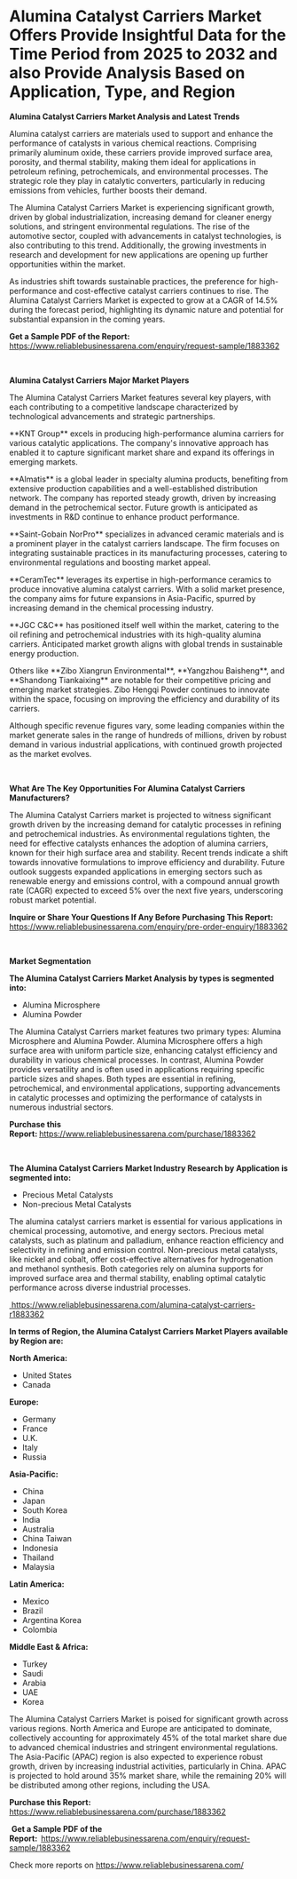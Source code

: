 <p><h1>Alumina Catalyst Carriers Market Offers Provide Insightful Data for the Time Period from 2025 to 2032 and also Provide Analysis Based on Application, Type, and Region</h1></p><p><strong>Alumina Catalyst Carriers Market Analysis and Latest Trends</strong></p>
<p><p>Alumina catalyst carriers are materials used to support and enhance the performance of catalysts in various chemical reactions. Comprising primarily aluminum oxide, these carriers provide improved surface area, porosity, and thermal stability, making them ideal for applications in petroleum refining, petrochemicals, and environmental processes. The strategic role they play in catalytic converters, particularly in reducing emissions from vehicles, further boosts their demand.</p><p>The Alumina Catalyst Carriers Market is experiencing significant growth, driven by global industrialization, increasing demand for cleaner energy solutions, and stringent environmental regulations. The rise of the automotive sector, coupled with advancements in catalyst technologies, is also contributing to this trend. Additionally, the growing investments in research and development for new applications are opening up further opportunities within the market. </p><p>As industries shift towards sustainable practices, the preference for high-performance and cost-effective catalyst carriers continues to rise. The Alumina Catalyst Carriers Market is expected to grow at a CAGR of 14.5% during the forecast period, highlighting its dynamic nature and potential for substantial expansion in the coming years.</p></p>
<p><strong>Get a Sample PDF of the Report:&nbsp;</strong> <a href="https://www.reliablebusinessarena.com/enquiry/request-sample/1883362?utm_campaign=2133&utm_medium=2&utm_source=Github&utm_content=ia&utm_term=03042025&utm_id=alumina-catalyst-carriers">https://www.reliablebusinessarena.com/enquiry/request-sample/1883362</a></p>
<p>&nbsp;</p>
<p><strong>Alumina Catalyst Carriers Major Market Players</strong></p>
<p><p>The Alumina Catalyst Carriers Market features several key players, with each contributing to a competitive landscape characterized by technological advancements and strategic partnerships. </p><p>**KNT Group** excels in producing high-performance alumina carriers for various catalytic applications. The company's innovative approach has enabled it to capture significant market share and expand its offerings in emerging markets. </p><p>**Almatis** is a global leader in specialty alumina products, benefiting from extensive production capabilities and a well-established distribution network. The company has reported steady growth, driven by increasing demand in the petrochemical sector. Future growth is anticipated as investments in R&D continue to enhance product performance.</p><p>**Saint-Gobain NorPro** specializes in advanced ceramic materials and is a prominent player in the catalyst carriers landscape. The firm focuses on integrating sustainable practices in its manufacturing processes, catering to environmental regulations and boosting market appeal.</p><p>**CeramTec** leverages its expertise in high-performance ceramics to produce innovative alumina catalyst carriers. With a solid market presence, the company aims for future expansions in Asia-Pacific, spurred by increasing demand in the chemical processing industry.</p><p>**JGC C&C** has positioned itself well within the market, catering to the oil refining and petrochemical industries with its high-quality alumina carriers. Anticipated market growth aligns with global trends in sustainable energy production.</p><p>Others like **Zibo Xiangrun Environmental**, **Yangzhou Baisheng**, and **Shandong Tiankaixing** are notable for their competitive pricing and emerging market strategies. Zibo Hengqi Powder continues to innovate within the space, focusing on improving the efficiency and durability of its carriers.</p><p>Although specific revenue figures vary, some leading companies within the market generate sales in the range of hundreds of millions, driven by robust demand in various industrial applications, with continued growth projected as the market evolves.</p></p>
<p>&nbsp;</p>
<p><strong>What Are The Key Opportunities For Alumina Catalyst Carriers Manufacturers?</strong></p>
<p><p>The Alumina Catalyst Carriers market is projected to witness significant growth driven by the increasing demand for catalytic processes in refining and petrochemical industries. As environmental regulations tighten, the need for effective catalysts enhances the adoption of alumina carriers, known for their high surface area and stability. Recent trends indicate a shift towards innovative formulations to improve efficiency and durability. Future outlook suggests expanded applications in emerging sectors such as renewable energy and emissions control, with a compound annual growth rate (CAGR) expected to exceed 5% over the next five years, underscoring robust market potential.</p></p>
<p><strong>Inquire or Share Your Questions If Any Before Purchasing This Report:</strong> <a href="https://www.reliablebusinessarena.com/enquiry/pre-order-enquiry/1883362?utm_campaign=2133&utm_medium=2&utm_source=Github&utm_content=ia&utm_term=03042025&utm_id=alumina-catalyst-carriers">https://www.reliablebusinessarena.com/enquiry/pre-order-enquiry/1883362</a></p>
<p>&nbsp;</p>
<p><strong>Market Segmentation</strong></p>
<p><strong>The Alumina Catalyst Carriers Market Analysis by types is segmented into:</strong></p>
<p><ul><li>Alumina Microsphere</li><li>Alumina Powder</li></ul></p>
<p><p>The Alumina Catalyst Carriers market features two primary types: Alumina Microsphere and Alumina Powder. Alumina Microsphere offers a high surface area with uniform particle size, enhancing catalyst efficiency and durability in various chemical processes. In contrast, Alumina Powder provides versatility and is often used in applications requiring specific particle sizes and shapes. Both types are essential in refining, petrochemical, and environmental applications, supporting advancements in catalytic processes and optimizing the performance of catalysts in numerous industrial sectors.</p></p>
<p><strong>Purchase this Report:&nbsp;</strong><a href="https://www.reliablebusinessarena.com/purchase/1883362?utm_campaign=2133&utm_medium=2&utm_source=Github&utm_content=ia&utm_term=03042025&utm_id=alumina-catalyst-carriers">https://www.reliablebusinessarena.com/purchase/1883362</a></p>
<p>&nbsp;</p>
<p><strong>The Alumina Catalyst Carriers Market Industry Research by Application is segmented into:</strong></p>
<p><ul><li>Precious Metal Catalysts</li><li>Non-precious Metal Catalysts</li></ul></p>
<p><p>The alumina catalyst carriers market is essential for various applications in chemical processing, automotive, and energy sectors. Precious metal catalysts, such as platinum and palladium, enhance reaction efficiency and selectivity in refining and emission control. Non-precious metal catalysts, like nickel and cobalt, offer cost-effective alternatives for hydrogenation and methanol synthesis. Both categories rely on alumina supports for improved surface area and thermal stability, enabling optimal catalytic performance across diverse industrial processes.</p></p>
<p><a href="https://www.reliablebusinessarena.com/alumina-catalyst-carriers-r1883362?utm_campaign=2133&utm_medium=2&utm_source=Github&utm_content=ia&utm_term=03042025&utm_id=alumina-catalyst-carriers">&nbsp;https://www.reliablebusinessarena.com/alumina-catalyst-carriers-r1883362</a></p>
<p><strong>In terms of Region, the Alumina Catalyst Carriers Market Players available by Region are:</strong></p>
<p>
    <p> <strong> North America: </strong>
        <ul>
            <li>United States</li>
            <li>Canada</li>
        </ul>
        </p> 
    <p> <strong> Europe: </strong>
        <ul>
            <li>Germany</li>
            <li>France</li>
            <li>U.K.</li>
            <li>Italy</li>
            <li>Russia</li>
        </ul>
        </p> 
    <p> <strong> Asia-Pacific: </strong>
        <ul>
            <li>China</li>
            <li>Japan</li>
            <li>South Korea</li>
            <li>India</li>
            <li>Australia</li>
            <li>China Taiwan</li>
            <li>Indonesia</li>
            <li>Thailand</li>
            <li>Malaysia</li>
        </ul>
        </p> 
    <p> <strong> Latin America: </strong>
        <ul>
            <li>Mexico</li>
            <li>Brazil</li>
            <li>Argentina Korea</li>
            <li>Colombia</li>
        </ul>
        </p> 
    <p> <strong> Middle East & Africa: </strong>
        <ul>
            <li>Turkey</li>
            <li>Saudi</li>
            <li>Arabia</li>
            <li>UAE</li>
            <li>Korea</li>
        </ul>
    </p>
    </p>
<p><p>The Alumina Catalyst Carriers Market is poised for significant growth across various regions. North America and Europe are anticipated to dominate, collectively accounting for approximately 45% of the total market share due to advanced chemical industries and stringent environmental regulations. The Asia-Pacific (APAC) region is also expected to experience robust growth, driven by increasing industrial activities, particularly in China. APAC is projected to hold around 35% market share, while the remaining 20% will be distributed among other regions, including the USA.</p></p>
<p><strong>Purchase this Report: </strong><a href="https://www.reliablebusinessarena.com/purchase/1883362?utm_campaign=2133&utm_medium=2&utm_source=Github&utm_content=ia&utm_term=03042025&utm_id=alumina-catalyst-carriers">https://www.reliablebusinessarena.com/purchase/1883362</a></p>
<p>&nbsp;<strong>Get a Sample PDF of the Report:&nbsp;&nbsp;</strong><a href="https://www.reliablebusinessarena.com/enquiry/request-sample/1883362?utm_campaign=2133&utm_medium=2&utm_source=Github&utm_content=ia&utm_term=03042025&utm_id=alumina-catalyst-carriers">https://www.reliablebusinessarena.com/enquiry/request-sample/1883362</a></p>
<p><strong></strong></p>
<p>Check more reports on <a href="https://www.reliablebusinessarena.com/?utm_campaign=2133&utm_medium=2&utm_source=Github&utm_content=ia&utm_term=03042025&utm_id=alumina-catalyst-carriers">https://www.reliablebusinessarena.com/</a></p>